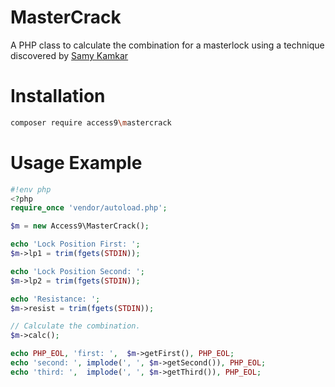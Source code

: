 # MasterCrack

A PHP class to calculate the combination for a masterlock using a technique
discovered by [Samy Kamkar](http://null-byte.wonderhowto.com/how-to/crack-any-master-combination-lock-8-tries-less-using-calculator-0161629/)


# Installation
```sh
composer require access9\mastercrack
```


# Usage Example

```php
#!env php
<?php
require_once 'vendor/autoload.php';

$m = new Access9\MasterCrack();

echo 'Lock Position First: ';
$m->lp1 = trim(fgets(STDIN));

echo 'Lock Position Second: ';
$m->lp2 = trim(fgets(STDIN));

echo 'Resistance: ';
$m->resist = trim(fgets(STDIN));

// Calculate the combination.
$m->calc();

echo PHP_EOL, 'first: ',  $m->getFirst(), PHP_EOL;
echo 'second: ', implode(', ', $m->getSecond()), PHP_EOL;
echo 'third: ',  implode(', ', $m->getThird()), PHP_EOL;
```
